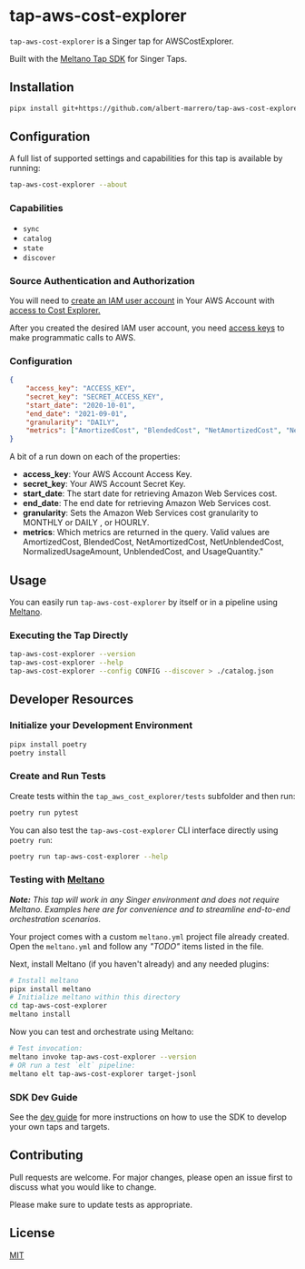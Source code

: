 # tap-aws-cost-explorer

`tap-aws-cost-explorer` is a Singer tap for AWSCostExplorer.

Built with the [Meltano Tap SDK](https://sdk.meltano.com) for Singer Taps.

## Installation

```bash
pipx install git+https://github.com/albert-marrero/tap-aws-cost-explorer
```

## Configuration
A full list of supported settings and capabilities for this
tap is available by running:

```bash
tap-aws-cost-explorer --about
```

### Capabilities

* `sync`
* `catalog`
* `state`
* `discover`

### Source Authentication and Authorization

You will need to [create an IAM user account](https://docs.aws.amazon.com/IAM/latest/UserGuide/id_users_create.html) in Your AWS Account with [access to Cost Explorer.](https://docs.aws.amazon.com/awsaccountbilling/latest/aboutv2/ce-access.html#ce-iam-users)

After you created the desired IAM user account, you need [access keys](https://docs.aws.amazon.com/general/latest/gr/aws-sec-cred-types.html#access-keys-and-secret-access-keys) to make programmatic calls to AWS.

### Configuration
```json
{
    "access_key": "ACCESS_KEY",
    "secret_key": "SECRET_ACCESS_KEY",
    "start_date": "2020-10-01",
    "end_date": "2021-09-01",
    "granularity": "DAILY",
    "metrics": ["AmortizedCost", "BlendedCost", "NetAmortizedCost", "NetUnblendedCost", "NormalizedUsageAmount", "UnblendedCost", "UsageQuantity"]
}
```
A bit of a run down on each of the properties:
- **access_key**: Your AWS Account Access Key.
- **secret_key**: Your AWS Account Secret Key.
- **start_date**: The start date for retrieving Amazon Web Services cost.
- **end_date**: The end date for retrieving Amazon Web Services cost.
- **granularity**: Sets the Amazon Web Services cost granularity to MONTHLY or DAILY , or HOURLY.
- **metrics**: Which metrics are returned in the query. Valid values are AmortizedCost, BlendedCost, NetAmortizedCost, NetUnblendedCost, NormalizedUsageAmount, UnblendedCost, and UsageQuantity."

## Usage

You can easily run `tap-aws-cost-explorer` by itself or in a pipeline using [Meltano](https://meltano.com/).

### Executing the Tap Directly

```bash
tap-aws-cost-explorer --version
tap-aws-cost-explorer --help
tap-aws-cost-explorer --config CONFIG --discover > ./catalog.json
```

## Developer Resources

### Initialize your Development Environment

```bash
pipx install poetry
poetry install
```

### Create and Run Tests

Create tests within the `tap_aws_cost_explorer/tests` subfolder and
  then run:

```bash
poetry run pytest
```

You can also test the `tap-aws-cost-explorer` CLI interface directly using `poetry run`:

```bash
poetry run tap-aws-cost-explorer --help
```

### Testing with [Meltano](https://www.meltano.com)

_**Note:** This tap will work in any Singer environment and does not require Meltano.
Examples here are for convenience and to streamline end-to-end orchestration scenarios._

Your project comes with a custom `meltano.yml` project file already created. Open the `meltano.yml` and follow any _"TODO"_ items listed in
the file.

Next, install Meltano (if you haven't already) and any needed plugins:

```bash
# Install meltano
pipx install meltano
# Initialize meltano within this directory
cd tap-aws-cost-explorer
meltano install
```

Now you can test and orchestrate using Meltano:

```bash
# Test invocation:
meltano invoke tap-aws-cost-explorer --version
# OR run a test `elt` pipeline:
meltano elt tap-aws-cost-explorer target-jsonl
```

### SDK Dev Guide

See the [dev guide](https://sdk.meltano.com/en/latest/dev_guide.html) for more instructions on how to use the SDK to 
develop your own taps and targets.

## Contributing
Pull requests are welcome. For major changes, please open an issue first to discuss what you would like to change.

Please make sure to update tests as appropriate.

## License
[MIT](LICENSE)